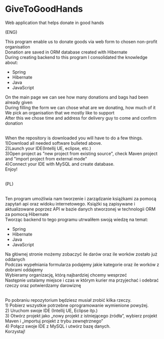 # GiveToGoodHands
Web application that helps donate in good hands</br>

(ENG) </br>
<p>This program enable us to donate goods via web form to chosen non-profit organisation</br>
Donation are saved in ORM database created with Hibernate</br>
During creating backend to this program I consolidated the knowledge about: 
<ul> 
<li>Spring</li> 
<li>Hibernate</li>
<li>Java</li>
<li>JavaScript</li>
</ul>
On the main page we can see how many donations and bags had been already given</br> 
During filling the form we can chose what are we donating, how much of it</br>
We pick an organisation that we mostly like to support</br>
After this we chose time and address for delivery guy to come and confirm donation</br></br>
<p>When the repository is downloaded you will have to do a few things.</br>
1)Download all needed software bulleted above. </br>
2)Launch your IDE(Intellij UE, eclipse, etc.)</br>
3)Open project as "new project from existing source", check Maven project and "import project from external mode"</br>
4)Connect your IDE with MySQL and create database.</br>
Enjoy!</p> 
</br>
(PL) </br></br>
<p> 
Ten program umożliwia nam tworzenie i zarządzanie książkami za pomocą zapytań api oraz widoku internetowego.
Książki są zapisywane i aktualizowane poprzez API w bazie danych stworzonej w technologii ORM za pomocą Hibernate</br>
Tworząc backend to tego programu utrwaliłem swoją wiedzę na temat:
<ul> 
<li>Spring</li> 
<li>Hibernate</li>
<li>Java</li>
<li>JavaScript</li>
</ul>
Na głównej stronie możemy zobaczyć ile darów oraz ile worków zostało już oddanych</br> 
Podczas wypełniania formularza podajemy jakie kategorie oraz ile worków z dobrami oddajemy</br>
Wybieramy organizację, którą najbardziej chcemy wesprzeć</br>
Następnie ustalamy miejsce i czas w którym kurier ma przyjechać i odebrać rzeczy oraz potwierdzamy darowiznę</br></br>
<p>Po pobraniu repozytorium będziesz musiał zrobić kilka rzeczy.</br>
1) Pobierz wszystkie potrzebne oprogramowanie wymienione powyżej. </br>
2) Uruchom swoje IDE (Intellij UE, Eclipse itp.)</br>
3) Otwórz projekt jako „nowy projekt z istniejącego źródła”, wybierz projekt Maven i „importuj projekt z trybu zewnętrznego”</br>
4) Połącz swoje IDE z MySQL i utwórz bazę danych.</br>
Korzystaj!
